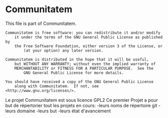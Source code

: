 # Communitatem


This file is part of Communitatem.

    Communitatem is free software: you can redistribute it and/or modify
        it under the terms of the GNU General Public License as published by
	    the Free Software Foundation, either version 3 of the License, or
	        (at your option) any later version.

    Communitatem is distributed in the hope that it will be useful,
        but WITHOUT ANY WARRANTY; without even the implied warranty of
	    MERCHANTABILITY or FITNESS FOR A PARTICULAR PURPOSE.  See the
	        GNU General Public License for more details.

    You should have received a copy of the GNU General Public License
        along with Communitatem.  If not, see <http://www.gnu.org/licenses/>.

Le projet Communitatem est sous licence GPL2
Ce premier Projet a pour but de répertorier tout les projets en cours:
   -leurs noms de répertoire git
   -leurs domaine
   -leurs but
   -leurs état d'avancement